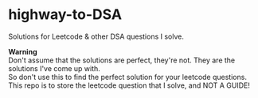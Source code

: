 # highway-to-DSA
Solutions for Leetcode &amp; other DSA questions I solve.

**Warning**  
Don't assume that the solutions are perfect, they're not. They are the solutions I've come up with.  
So don't use this to find the perfect solution for your leetcode questions.  
This repo is to store the leetcode question that I solve, and NOT A GUIDE!
